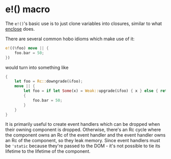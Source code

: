 # e!() macro

The `e!()`'s basic use is to just clone variables into closures, similar to what [enclose](https://crates.io/crates/enclose) does.

There are several common hobo idioms which make use of it:

```rust
e!((%foo) move || {
	foo.bar = 50;
})
```

would turn into something like

```rust
{
	let foo = Rc::downgrade(&foo);
	move || {
		let foo = if let Some(x) = Weak::upgrade(&foo) { x } else { return; };
		{
			foo.bar = 50;
		}
	}
}
```

It is primarily useful to create event handlers which can be dropped when their owning component is dropped. Otherwise, there's an Rc cycle where the component owns an Rc of the event handler and the event handler owns an Rc of the component, so they leak memory. Since event handlers must be `'static` because they're passed to the DOM - it's not possible to tie its lifetime to the lifetime of the component.
